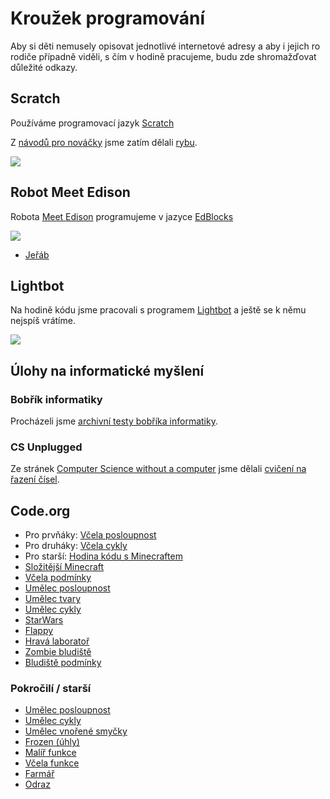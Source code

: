 # Kroužek programování

Aby si děti nemusely opisovat jednotlivé internetové adresy a aby i jejich ro rodiče případně viděli, s čím v hodině pracujeme, budu zde shromažďovat důležité odkazy.

## Scratch

Používáme programovací jazyk [Scratch](https://scratch.mit.edu/projects/editor/)

Z [návodů pro nováčky](https://www.programovanihrou.cz/jak-na-to/) jsme zatím dělali [rybu](https://www.programovanihrou.cz/wp-content/uploads/karticky/01_uvod_ryba.pdf).

![](https://upload.wikimedia.org/wikipedia/commons/thumb/3/36/Scratch_GUI.JPG/640px-Scratch_GUI.JPG)

## Robot Meet Edison

Robota [Meet Edison](https://meetedison.com/) programujeme v jazyce [EdBlocks](https://www.edblocksapp.com/)

![](https://meetedison.com/wp-content/uploads/2016/09/Edison-V2.0-Educational-robot-270x203.jpg)

* [Jeřáb](https://meetedison.com/content/EdCreate/EdBuild-EdCrane-instructions.pdf)

## Lightbot

Na hodině kódu jsme pracovali s programem [Lightbot](http://lightbot.com/flash.html) a ještě se k němu nejspíš vrátíme.

![](http://lightbot.com/img/screen_proc.png)

## Úlohy na informatické myšlení

### Bobřík informatiky

Procházeli jsme [archivní testy bobříka informatiky](https://www.ibobr.cz/test/archiv).

### CS Unplugged

Ze stránek [Computer Science without a computer](https://www.csunplugged.org/en/) jsme dělali [cvičení na řazení čísel](https://www.csunplugged.org/en/resources/sorting-network/).

## Code.org

* Pro prvňáky: [Včela posloupnost](https://studio.code.org/s/course1/stage/7/puzzle/1)
* Pro druháky: [Včela cykly](https://studio.code.org/s/course1/stage/14/puzzle/1)
* Pro starší: [Hodina kódu s Minecraftem](https://studio.code.org/s/mc/stage/1/puzzle/1)
* [Složitější Minecraft](https://studio.code.org/s/minecraft/stage/1/puzzle/1)
* [Včela podmínky](https://studio.code.org/s/course2/stage/13/puzzle/1)
* [Umělec posloupnost](https://studio.code.org/s/course1/stage/8/puzzle/1)
* [Umělec tvary](https://studio.code.org/s/course1/stage/10/puzzle/1)
* [Umělec cykly](https://studio.code.org/s/course1/stage/18/puzzle/1)
* [StarWars](https://studio.code.org/s/starwarsblocks/stage/1/puzzle/1)
* [Flappy](http://studio.code.org/s/course2/stage/16/puzzle/1)
* [Hravá laboratoř](https://studio.code.org/s/course2/stage/17/puzzle/1)
* [Zombie bludiště](https://studio.code.org/s/course3/stage/2/puzzle/1)
* [Bludiště podmínky](https://studio.code.org/s/course3/stage/8/puzzle/1)

### Pokročilí / starší

* [Umělec posloupnost](https://studio.code.org/s/course2/stage/4/puzzle/1)
* [Umělec cykly](https://studio.code.org/s/course2/stage/7/puzzle/1)
* [Umělec vnořené smyčky](https://studio.code.org/s/course2/stage/19/puzzle/1)
* [Frozen (úhly)](https://studio.code.org/s/frozen/stage/1/puzzle/1)
* [Malíř funkce](https://studio.code.org/s/course3/stage/5/puzzle/1)
* [Včela funkce](https://studio.code.org/s/course3/stage/6/puzzle/1)
* [Farmář](https://studio.code.org/s/course3/stage/12/puzzle/1)
* [Odraz](http://studio.code.org/s/course3/stage/15/puzzle/1)
